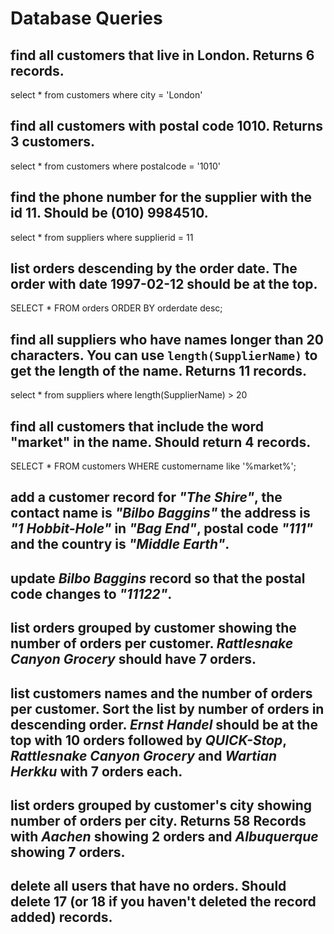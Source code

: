 # Database Queries

## find all customers that live in London. Returns 6 records.

select \* from customers where city = 'London'

## find all customers with postal code 1010. Returns 3 customers.

select \* from customers where postalcode = '1010'

## find the phone number for the supplier with the id 11. Should be (010) 9984510.

select \* from suppliers where supplierid = 11

## list orders descending by the order date. The order with date 1997-02-12 should be at the top.

SELECT \* FROM orders ORDER BY orderdate desc;

## find all suppliers who have names longer than 20 characters. You can use `length(SupplierName)` to get the length of the name. Returns 11 records.

select \* from suppliers where length(SupplierName) > 20

## find all customers that include the word "market" in the name. Should return 4 records.

SELECT \* FROM customers WHERE customername like '%market%';

## add a customer record for _"The Shire"_, the contact name is _"Bilbo Baggins"_ the address is _"1 Hobbit-Hole"_ in _"Bag End"_, postal code _"111"_ and the country is _"Middle Earth"_.

## update _Bilbo Baggins_ record so that the postal code changes to _"11122"_.

## list orders grouped by customer showing the number of orders per customer. _Rattlesnake Canyon Grocery_ should have 7 orders.

## list customers names and the number of orders per customer. Sort the list by number of orders in descending order. _Ernst Handel_ should be at the top with 10 orders followed by _QUICK-Stop_, _Rattlesnake Canyon Grocery_ and _Wartian Herkku_ with 7 orders each.

## list orders grouped by customer's city showing number of orders per city. Returns 58 Records with _Aachen_ showing 2 orders and _Albuquerque_ showing 7 orders.

## delete all users that have no orders. Should delete 17 (or 18 if you haven't deleted the record added) records.
